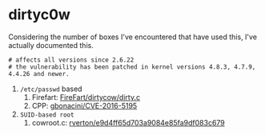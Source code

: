 # dirtyc0w

Considering the number of boxes I've encountered that have used this, I've actually documented this.

```
# affects all versions since 2.6.22
# the vulnerability has been patched in kernel versions 4.8.3, 4.7.9, 4.4.26 and newer.
```

1. `/etc/passwd` based 
   1. Firefart: [FireFart/dirtycow/dirty.c](https://github.com/FireFart/dirtycow/blob/master/dirty.c)
   2. CPP: [gbonacini/CVE-2016-5195](https://github.com/gbonacini/CVE-2016-5195)
2. `SUID-based root`
   1. cowroot.c: [rverton/e9d4ff65d703a9084e85fa9df083c679](https://gist.github.com/rverton/e9d4ff65d703a9084e85fa9df083c679)


